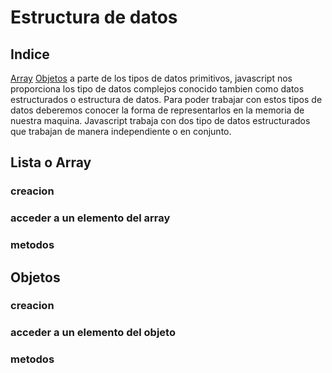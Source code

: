 # Estructura de datos
## Indice
[Array](#lista-o-array)
[Objetos](#objetos)
a parte de los tipos de datos primitivos, javascript nos proporciona los tipo de datos complejos conocido tambien como datos estructurados o estructura de datos.
Para poder trabajar con estos tipos de datos deberemos conocer la forma de representarlos en la memoria de nuestra maquina.
Javascript trabaja con dos tipo de datos estructurados que trabajan de manera independiente o  en conjunto.
## Lista o Array
### creacion
### acceder a un elemento del array
### metodos

## Objetos
### creacion 
### acceder a un elemento del objeto
### metodos